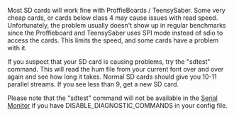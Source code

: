 Most SD cards will work fine with ProffieBoards / TeensySaber.
Some very cheap cards, or cards below class 4 may cause issues with read speed.
Unfortunately, the problem usually doesn't show up in regular benchmarks since the Proffieboard and TeensySaber uses SPI mode instead of sdio to access the cards. This limits the speed, and some cards have a problem with it.

If you suspect that your SD card is causing problems, try the "sdtest" command.
This will read the hum file from your current font over and over again and see how long it takes.
Normal SD cards should give you 10-11 parallel streams. If you see less than 9, get a new SD card.

Please note that the "sdtest" command will not be available in the [Serial Monitor](Serial-Monitor.md) if you have
DISABLE_DIAGNOSTIC_COMMANDS in your config file.
